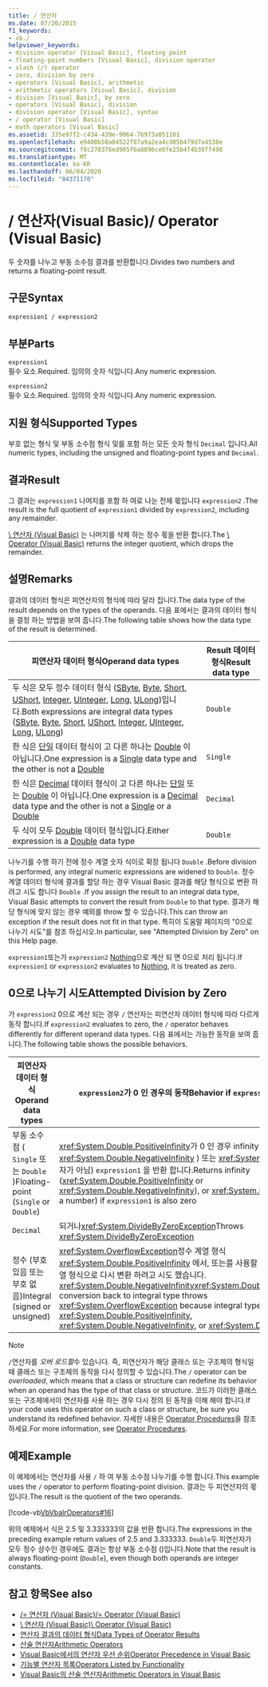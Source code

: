```yaml
---
title: / 연산자
ms.date: 07/20/2015
f1_keywords:
- vb./
helpviewer_keywords:
- division operator [Visual Basic], floating point
- floating-point numbers [Visual Basic], division operator
- slash (/) operator
- zero, division by zero
- operators [Visual Basic], arithmetic
- arithmetic operators [Visual Basic], division
- division [Visual Basic], by zero
- operators [Visual Basic], division
- division operator [Visual Basic], syntax
- / operator [Visual Basic]
- math operators [Visual Basic]
ms.assetid: 335e97f2-c434-439e-9064-76973a051101
ms.openlocfilehash: e9400b50a84522f87a9a2ea4cd05b479d7a4538e
ms.sourcegitcommit: f8c270376ed905f6a8896ce0fe25b4f4b38ff498
ms.translationtype: MT
ms.contentlocale: ko-KR
ms.lasthandoff: 06/04/2020
ms.locfileid: "84371170"
---
```

# <a name="-operator-visual-basic"></a><span data-ttu-id="91023-102">/ 연산자(Visual Basic)</span><span class="sxs-lookup"><span data-stu-id="91023-102">/ Operator (Visual Basic)</span></span>
<span data-ttu-id="91023-103">두 숫자를 나누고 부동 소수점 결과를 반환합니다.</span><span class="sxs-lookup"><span data-stu-id="91023-103">Divides two numbers and returns a floating-point result.</span></span>  
  
## <a name="syntax"></a><span data-ttu-id="91023-104">구문</span><span class="sxs-lookup"><span data-stu-id="91023-104">Syntax</span></span>  
  
```vb  
expression1 / expression2  
```  
  
## <a name="parts"></a><span data-ttu-id="91023-105">부분</span><span class="sxs-lookup"><span data-stu-id="91023-105">Parts</span></span>  
 `expression1`  
 <span data-ttu-id="91023-106">필수 요소.</span><span class="sxs-lookup"><span data-stu-id="91023-106">Required.</span></span> <span data-ttu-id="91023-107">임의의 숫자 식입니다.</span><span class="sxs-lookup"><span data-stu-id="91023-107">Any numeric expression.</span></span>  
  
 `expression2`  
 <span data-ttu-id="91023-108">필수 요소.</span><span class="sxs-lookup"><span data-stu-id="91023-108">Required.</span></span> <span data-ttu-id="91023-109">임의의 숫자 식입니다.</span><span class="sxs-lookup"><span data-stu-id="91023-109">Any numeric expression.</span></span>  
  
## <a name="supported-types"></a><span data-ttu-id="91023-110">지원 형식</span><span class="sxs-lookup"><span data-stu-id="91023-110">Supported Types</span></span>  
 <span data-ttu-id="91023-111">부호 없는 형식 및 부동 소수점 형식 및를 포함 하는 모든 숫자 형식 `Decimal` 입니다.</span><span class="sxs-lookup"><span data-stu-id="91023-111">All numeric types, including the unsigned and floating-point types and `Decimal`.</span></span>  
  
## <a name="result"></a><span data-ttu-id="91023-112">결과</span><span class="sxs-lookup"><span data-stu-id="91023-112">Result</span></span>  
 <span data-ttu-id="91023-113">그 결과는 `expression1` 나머지를 포함 하 여로 나눈 전체 몫입니다 `expression2` .</span><span class="sxs-lookup"><span data-stu-id="91023-113">The result is the full quotient of `expression1` divided by `expression2`, including any remainder.</span></span>  
  
 <span data-ttu-id="91023-114">[\ 연산자 (Visual Basic)](integer-division-operator.md) 는 나머지를 삭제 하는 정수 몫을 반환 합니다.</span><span class="sxs-lookup"><span data-stu-id="91023-114">The [\ Operator (Visual Basic)](integer-division-operator.md) returns the integer quotient, which drops the remainder.</span></span>  
  
## <a name="remarks"></a><span data-ttu-id="91023-115">설명</span><span class="sxs-lookup"><span data-stu-id="91023-115">Remarks</span></span>  
 <span data-ttu-id="91023-116">결과의 데이터 형식은 피연산자의 형식에 따라 달라 집니다.</span><span class="sxs-lookup"><span data-stu-id="91023-116">The data type of the result depends on the types of the operands.</span></span> <span data-ttu-id="91023-117">다음 표에서는 결과의 데이터 형식을 결정 하는 방법을 보여 줍니다.</span><span class="sxs-lookup"><span data-stu-id="91023-117">The following table shows how the data type of the result is determined.</span></span>  
  
|<span data-ttu-id="91023-118">피연산자 데이터 형식</span><span class="sxs-lookup"><span data-stu-id="91023-118">Operand data types</span></span>|<span data-ttu-id="91023-119">Result 데이터 형식</span><span class="sxs-lookup"><span data-stu-id="91023-119">Result data type</span></span>|  
|------------------------|----------------------|  
|<span data-ttu-id="91023-120">두 식은 모두 정수 데이터 형식 ([SByte](../data-types/sbyte-data-type.md), [Byte](../data-types/byte-data-type.md), [Short](../data-types/short-data-type.md), [UShort](../data-types/ushort-data-type.md), [Integer](../data-types/integer-data-type.md), [UInteger](../data-types/uinteger-data-type.md), [Long](../data-types/long-data-type.md), [ULong](../data-types/ulong-data-type.md))입니다.</span><span class="sxs-lookup"><span data-stu-id="91023-120">Both expressions are integral data types ([SByte](../data-types/sbyte-data-type.md), [Byte](../data-types/byte-data-type.md), [Short](../data-types/short-data-type.md), [UShort](../data-types/ushort-data-type.md), [Integer](../data-types/integer-data-type.md), [UInteger](../data-types/uinteger-data-type.md), [Long](../data-types/long-data-type.md), [ULong](../data-types/ulong-data-type.md))</span></span>|`Double`|  
|<span data-ttu-id="91023-121">한 식은 [단일](../data-types/single-data-type.md) 데이터 형식이 고 다른 하나는 [Double](../data-types/double-data-type.md) 이 아닙니다.</span><span class="sxs-lookup"><span data-stu-id="91023-121">One expression is a [Single](../data-types/single-data-type.md) data type and the other is not a [Double](../data-types/double-data-type.md)</span></span>|`Single`|  
|<span data-ttu-id="91023-122">한 식은 [Decimal](../data-types/decimal-data-type.md) 데이터 형식이 고 다른 하나는 [단일](../data-types/single-data-type.md) 또는 [Double](../data-types/double-data-type.md) 이 아닙니다.</span><span class="sxs-lookup"><span data-stu-id="91023-122">One expression is a [Decimal](../data-types/decimal-data-type.md) data type and the other is not a [Single](../data-types/single-data-type.md) or a [Double](../data-types/double-data-type.md)</span></span>|`Decimal`|  
|<span data-ttu-id="91023-123">두 식이 모두 [Double](../data-types/double-data-type.md) 데이터 형식입니다.</span><span class="sxs-lookup"><span data-stu-id="91023-123">Either expression is a [Double](../data-types/double-data-type.md) data type</span></span>|`Double`|  
  
 <span data-ttu-id="91023-124">나누기를 수행 하기 전에 정수 계열 숫자 식이로 확장 됩니다 `Double` .</span><span class="sxs-lookup"><span data-stu-id="91023-124">Before division is performed, any integral numeric expressions are widened to `Double`.</span></span> <span data-ttu-id="91023-125">정수 계열 데이터 형식에 결과를 할당 하는 경우 Visual Basic 결과를 해당 형식으로 변환 하려고 시도 합니다 `Double` .</span><span class="sxs-lookup"><span data-stu-id="91023-125">If you assign the result to an integral data type, Visual Basic attempts to convert the result from `Double` to that type.</span></span> <span data-ttu-id="91023-126">결과가 해당 형식에 맞지 않는 경우 예외를 throw 할 수 있습니다.</span><span class="sxs-lookup"><span data-stu-id="91023-126">This can throw an exception if the result does not fit in that type.</span></span> <span data-ttu-id="91023-127">특히이 도움말 페이지의 "0으로 나누기 시도"를 참조 하십시오.</span><span class="sxs-lookup"><span data-stu-id="91023-127">In particular, see "Attempted Division by Zero" on this Help page.</span></span>  
  
 <span data-ttu-id="91023-128">`expression1`또는가 `expression2` [Nothing](../nothing.md)으로 계산 되 면 0으로 처리 됩니다.</span><span class="sxs-lookup"><span data-stu-id="91023-128">If `expression1` or `expression2` evaluates to [Nothing](../nothing.md), it is treated as zero.</span></span>  
  
## <a name="attempted-division-by-zero"></a><span data-ttu-id="91023-129">0으로 나누기 시도</span><span class="sxs-lookup"><span data-stu-id="91023-129">Attempted Division by Zero</span></span>  
 <span data-ttu-id="91023-130">가 `expression2` 0으로 계산 되는 경우 `/` 연산자는 피연산자 데이터 형식에 따라 다르게 동작 합니다.</span><span class="sxs-lookup"><span data-stu-id="91023-130">If `expression2` evaluates to zero, the `/` operator behaves differently for different operand data types.</span></span> <span data-ttu-id="91023-131">다음 표에서는 가능한 동작을 보여 줍니다.</span><span class="sxs-lookup"><span data-stu-id="91023-131">The following table shows the possible behaviors.</span></span>  
  
|<span data-ttu-id="91023-132">피연산자 데이터 형식</span><span class="sxs-lookup"><span data-stu-id="91023-132">Operand data types</span></span>|<span data-ttu-id="91023-133">`expression2`가 0 인 경우의 동작</span><span class="sxs-lookup"><span data-stu-id="91023-133">Behavior if `expression2` is zero</span></span>|  
|------------------------|---------------------------------------|  
|<span data-ttu-id="91023-134">부동 소수점 ( `Single` 또는 `Double` )</span><span class="sxs-lookup"><span data-stu-id="91023-134">Floating-point (`Single` or `Double`)</span></span>|<span data-ttu-id="91023-135"><xref:System.Double.PositiveInfinity>가 0 인 경우 infinity (또는 <xref:System.Double.NegativeInfinity> ) 또는 <xref:System.Double.NaN> (숫자가 아님) `expression1` 을 반환 합니다.</span><span class="sxs-lookup"><span data-stu-id="91023-135">Returns infinity (<xref:System.Double.PositiveInfinity> or <xref:System.Double.NegativeInfinity>), or <xref:System.Double.NaN> (not a number) if `expression1` is also zero</span></span>|  
|`Decimal`|<span data-ttu-id="91023-136">되거나<xref:System.DivideByZeroException></span><span class="sxs-lookup"><span data-stu-id="91023-136">Throws <xref:System.DivideByZeroException></span></span>|  
|<span data-ttu-id="91023-137">정수 (부호 있음 또는 부호 없음)</span><span class="sxs-lookup"><span data-stu-id="91023-137">Integral (signed or unsigned)</span></span>|<span data-ttu-id="91023-138"><xref:System.OverflowException>정수 계열 형식 <xref:System.Double.PositiveInfinity> 에서, 또는를 사용할 수 없으므로 정수 계열 형식으로 다시 변환 하려고 시도 했습니다. <xref:System.Double.NegativeInfinity><xref:System.Double.NaN></span><span class="sxs-lookup"><span data-stu-id="91023-138">Attempted conversion back to integral type throws <xref:System.OverflowException> because integral types cannot accept <xref:System.Double.PositiveInfinity>, <xref:System.Double.NegativeInfinity>, or <xref:System.Double.NaN></span></span>|  
  
> [!NOTE]
> <span data-ttu-id="91023-139">`/`연산자를 *오버 로드할*수 있습니다. 즉, 피연산자가 해당 클래스 또는 구조체의 형식일 때 클래스 또는 구조체의 동작을 다시 정의할 수 있습니다.</span><span class="sxs-lookup"><span data-stu-id="91023-139">The `/` operator can be *overloaded*, which means that a class or structure can redefine its behavior when an operand has the type of that class or structure.</span></span> <span data-ttu-id="91023-140">코드가 이러한 클래스 또는 구조체에서이 연산자를 사용 하는 경우 다시 정의 된 동작을 이해 해야 합니다.</span><span class="sxs-lookup"><span data-stu-id="91023-140">If your code uses this operator on such a class or structure, be sure you understand its redefined behavior.</span></span> <span data-ttu-id="91023-141">자세한 내용은 [Operator Procedures](../../programming-guide/language-features/procedures/operator-procedures.md)을 참조하세요.</span><span class="sxs-lookup"><span data-stu-id="91023-141">For more information, see [Operator Procedures](../../programming-guide/language-features/procedures/operator-procedures.md).</span></span>  
  
## <a name="example"></a><span data-ttu-id="91023-142">예제</span><span class="sxs-lookup"><span data-stu-id="91023-142">Example</span></span>  
 <span data-ttu-id="91023-143">이 예제에서는 연산자를 사용 `/` 하 여 부동 소수점 나누기를 수행 합니다.</span><span class="sxs-lookup"><span data-stu-id="91023-143">This example uses the `/` operator to perform floating-point division.</span></span> <span data-ttu-id="91023-144">결과는 두 피연산자의 몫입니다.</span><span class="sxs-lookup"><span data-stu-id="91023-144">The result is the quotient of the two operands.</span></span>  
  
 [!code-vb[VbVbalrOperators#16](~/samples/snippets/visualbasic/VS_Snippets_VBCSharp/VbVbalrOperators/VB/Class1.vb#16)]  
  
 <span data-ttu-id="91023-145">위의 예제에서 식은 2.5 및 3.333333의 값을 반환 합니다.</span><span class="sxs-lookup"><span data-stu-id="91023-145">The expressions in the preceding example return values of 2.5 and 3.333333.</span></span> <span data-ttu-id="91023-146">`Double`두 피연산자가 모두 정수 상수인 경우에도 결과는 항상 부동 소수점 ()입니다.</span><span class="sxs-lookup"><span data-stu-id="91023-146">Note that the result is always floating-point (`Double`), even though both operands are integer constants.</span></span>  
  
## <a name="see-also"></a><span data-ttu-id="91023-147">참고 항목</span><span class="sxs-lookup"><span data-stu-id="91023-147">See also</span></span>

- [<span data-ttu-id="91023-148">/= 연산자 (Visual Basic)</span><span class="sxs-lookup"><span data-stu-id="91023-148">/= Operator (Visual Basic)</span></span>](floating-point-division-assignment-operator.md)
- [<span data-ttu-id="91023-149">\ 연산자 (Visual Basic)</span><span class="sxs-lookup"><span data-stu-id="91023-149">\ Operator (Visual Basic)</span></span>](integer-division-operator.md)
- [<span data-ttu-id="91023-150">연산자 결과의 데이터 형식</span><span class="sxs-lookup"><span data-stu-id="91023-150">Data Types of Operator Results</span></span>](data-types-of-operator-results.md)
- [<span data-ttu-id="91023-151">산술 연산자</span><span class="sxs-lookup"><span data-stu-id="91023-151">Arithmetic Operators</span></span>](arithmetic-operators.md)
- [<span data-ttu-id="91023-152">Visual Basic에서의 연산자 우선 순위</span><span class="sxs-lookup"><span data-stu-id="91023-152">Operator Precedence in Visual Basic</span></span>](operator-precedence.md)
- [<span data-ttu-id="91023-153">기능별 연산자 목록</span><span class="sxs-lookup"><span data-stu-id="91023-153">Operators Listed by Functionality</span></span>](operators-listed-by-functionality.md)
- [<span data-ttu-id="91023-154">Visual Basic의 산술 연산자</span><span class="sxs-lookup"><span data-stu-id="91023-154">Arithmetic Operators in Visual Basic</span></span>](../../programming-guide/language-features/operators-and-expressions/arithmetic-operators.md)
